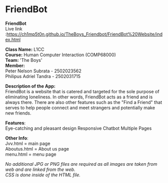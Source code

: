 # FriendBot
**FriendBot**<br />
Live link :https://ch1mp5t0n.github.io/TheBoys_Friendbot/FriendBot%20Website/index.html

**Class Name:** L1CC  
**Course:** Human Computer Interaction (COMP68000)  
**Team:** 'The Boys'  
**Member:**  
Peter Nelson Subrata - 2502023562  
Philipus Adriel Tandra - 2502031715

**Description of the App:**  
FriendBot is a website that is catered and targeted for the sole purpose of eliminating loneliness. In other words, FriendBot acts as a friend and is always there. There are also other features such as the "Find a Friend" that serves to help people connect and meet strangers and potentially make new friends. 

**Features**:  
Eye-catching and pleasant design
Responsive Chatbot
Multiple Pages 


**Other Info**:  
Jvv.html = main page  
Aboutus.html = About us page  
menu.html = menu page  
  
  
*No additional JPG or PNG files are required as all images are taken from web and are linked from the web.  
CSS is done inside of the HTML file.*
